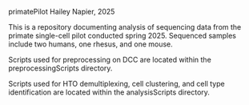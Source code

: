 primatePilot
Hailey Napier, 2025

This is a repository documenting analysis of sequencing data from the primate single-cell pilot conducted spring 2025. 
Sequenced samples include two humans, one rhesus, and one mouse. 

Scripts used for preprocessing on DCC are located within the preprocessingScripts directory.

Scripts used for HTO demultiplexing, cell clustering, and cell type identification are located within the analysisScripts directory.
